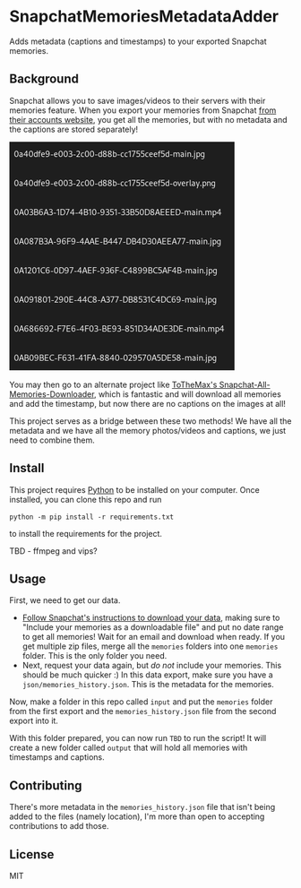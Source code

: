 # SnapchatMemoriesMetadataAdder

Adds metadata (captions and timestamps) to your exported Snapchat memories.

## Background
Snapchat allows you to save images/videos to their servers with their memories
feature. When you export your memories from Snapchat [from their accounts
website](https://accounts.snapchat.com), you get all the memories, but with no
metadata and the captions are stored separately!

![A series of pictures with useless names](doc/before.png)

You may then go to an alternate project like [ToTheMax's
Snapchat-All-Memories-Downloader](https://github.com/ToTheMax/Snapchat-All-Memories-Downloader),
which is fantastic and will download all memories and add the timestamp, but now
there are no captions on the images at all!

This project serves as a bridge between these two methods! We have all the
metadata and we have all the memory photos/videos and captions, we just need to
combine them.

## Install

This project requires [Python](https://www.python.org/) to be installed on your
computer. Once installed, you can clone this repo and run

```shell
python -m pip install -r requirements.txt
```

to install the requirements for the project.

TBD - ffmpeg and vips?

## Usage

First, we need to get our data.

- [Follow Snapchat's instructions to download your
  data](https://help.snapchat.com/hc/en-gb/articles/7012305371156), making sure
  to "Include your memories as a downloadable file" and put no date range to get
  all memories! Wait for an email and download when ready. If you get multiple
  zip files, merge all the `memories` folders into one `memories` folder. This
  is the only folder you need.
- Next, request your data again, but *do not* include your memories. This
  should be much quicker :) In this data export, make sure you have a
  `json/memories_history.json`. This is the metadata for the memories.

Now, make a folder in this repo called `input` and put the `memories` folder
from the first export and the `memories_history.json` file from the second
export into it.

With this folder prepared, you can now run `TBD` to run the script! It will
create a new folder called `output` that will hold all memories with timestamps
and captions.

## Contributing

There's more metadata in the `memories_history.json` file that isn't being added
to the files (namely location), I'm more than open to accepting contributions to
add those.

## License
MIT
